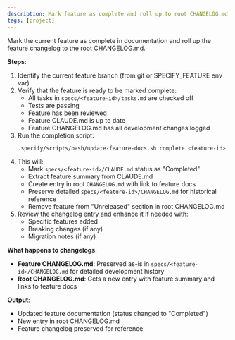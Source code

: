 ```yaml
---
description: Mark feature as complete and roll up to root CHANGELOG.md
tags: [project]
---
```


Mark the current feature as complete in documentation and roll up the feature changelog to the root CHANGELOG.md.

**Steps**:

1. Identify the current feature branch (from git or SPECIFY_FEATURE env var)
2. Verify that the feature is ready to be marked complete:
   - All tasks in `specs/<feature-id>/tasks.md` are checked off
   - Tests are passing
   - Feature has been reviewed
   - Feature CLAUDE.md is up to date
   - Feature CHANGELOG.md has all development changes logged
3. Run the completion script:
   ```bash
   .specify/scripts/bash/update-feature-docs.sh complete <feature-id>
   ```
4. This will:
   - Mark `specs/<feature-id>/CLAUDE.md` status as "Completed"
   - Extract feature summary from CLAUDE.md
   - Create entry in root `CHANGELOG.md` with link to feature docs
   - Preserve detailed `specs/<feature-id>/CHANGELOG.md` for historical reference
   - Remove feature from "Unreleased" section in root CHANGELOG.md
5. Review the changelog entry and enhance it if needed with:
   - Specific features added
   - Breaking changes (if any)
   - Migration notes (if any)

**What happens to changelogs**:
- **Feature CHANGELOG.md**: Preserved as-is in `specs/<feature-id>/CHANGELOG.md` for detailed development history
- **Root CHANGELOG.md**: Gets a new entry with feature summary and links to feature docs

**Output**:
- Updated feature documentation (status changed to "Completed")
- New entry in root CHANGELOG.md
- Feature changelog preserved for reference
